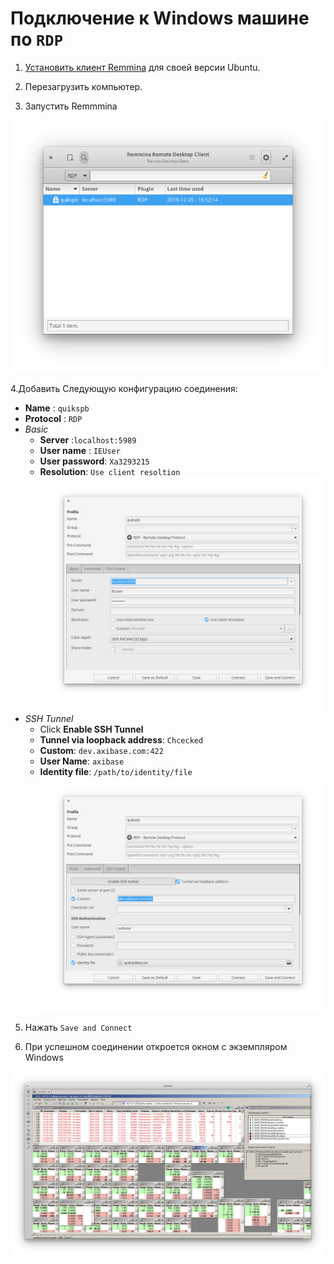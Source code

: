 # Подключение к Windows машине по `RDP`

1. [Установить клиент Remmina](https://remmina.org/how-to-install-remmina/) для своей версии Ubuntu.

2. Перезагрузить компьютер.

3. Запустить Remmmina

![](./images/start_remmina.png)

4.Добавить Следующую конфигурацию соединения:

- **Name** : `quikspb`
- **Protocol** : `RDP`
- _Basic_
  - **Server** :`localhost:5989`
  - **User name** : `IEUser`
  - **User password**: `Xa3293215`
  - **Resolution**: `Use client resoltion`
    ![](./images/remmina_basic.png)
- _SSH Tunnel_
  - Click **Enable SSH Tunnel**
  - **Tunnel via loopback address**: `Chcecked`
  - **Custom**: `dev.axibase.com:422`
  - **User Name**: `axibase`
  - **Identity file**: `/path/to/identity/file`
    ![](./images/remmina_ssh_tunnel.png)

5. Нажать `Save and Connect`

6. При успешном соединении откроется окном с экземпляром Windows

![](./images/quikspb.png)
